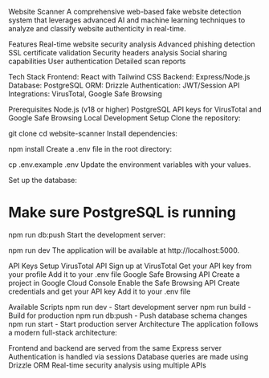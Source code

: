Website Scanner
A comprehensive web-based fake website detection system that leverages advanced AI and machine learning techniques to analyze and classify website authenticity in real-time.

Features
Real-time website security analysis
Advanced phishing detection
SSL certificate validation
Security headers analysis
Social sharing capabilities
User authentication
Detailed scan reports


Tech Stack
Frontend: React with Tailwind CSS
Backend: Express/Node.js
Database: PostgreSQL
ORM: Drizzle
Authentication: JWT/Session
API Integrations: VirusTotal, Google Safe Browsing


Prerequisites
Node.js (v18 or higher)
PostgreSQL
API keys for VirusTotal and Google Safe Browsing
Local Development Setup
Clone the repository:

git clone <repository-url>
cd website-scanner
Install dependencies:

npm install
Create a .env file in the root directory:

cp .env.example .env
Update the environment variables with your values.

Set up the database:

# Make sure PostgreSQL is running
npm run db:push
Start the development server:

npm run dev
The application will be available at http://localhost:5000.

API Keys Setup
VirusTotal API
Sign up at VirusTotal
Get your API key from your profile
Add it to your .env file
Google Safe Browsing API
Create a project in Google Cloud Console
Enable the Safe Browsing API
Create credentials and get your API key
Add it to your .env file


Available Scripts
npm run dev - Start development server
npm run build - Build for production
npm run db:push - Push database schema changes
npm run start - Start production server
Architecture
The application follows a modern full-stack architecture:

Frontend and backend are served from the same Express server
Authentication is handled via sessions
Database queries are made using Drizzle ORM
Real-time security analysis using multiple APIs
